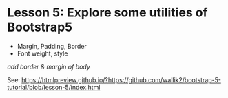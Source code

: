 # Lesson 5: Explore some utilities of Bootstrap5 

- Margin, Padding, Border
- Font weight, style

*add border & margin of body*


See: https://htmlpreview.github.io/?https://github.com/wallik2/bootstrap-5-tutorial/blob/lesson-5/index.html
